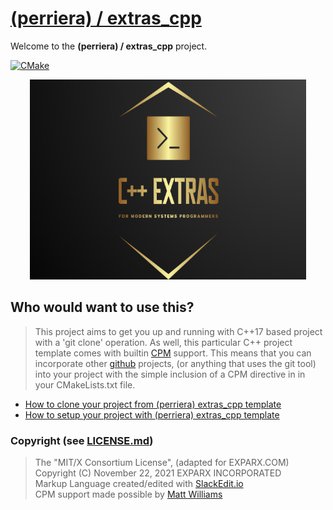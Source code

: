 
# [(perriera) / extras_cpp](https://github.com/perriera/extras_cpp)

Welcome to the **(perriera) / extras_cpp** project.

[![CMake](https://github.com/mattcoding4days/extras/actions/workflows/cmake.yml/badge.svg?branch=dev)](https://github.com/mattcoding4days/extras/actions/workflows/cmake.yml)

<div align="center">
  <img width="442" height="320" src="assets/extras.png">
  <br>
</div>

## Who would want to use this?

> This project aims to get you up and running with C++17 based project with a 'git clone' operation. As well, this particular C++ project template comes with builtin [CPM](https://github.com/cpm-cmake/CPM.cmake) support. This means that you can incorporate other [github](https://github.com) projects, (or anything that uses the git tool) into your project with the simple inclusion of a CPM directive in in your CMakeLists.txt file.

 - [How to clone your project from (perriera) extras_cpp template](https://github.com/perriera/extras_cpp/blob/dev/docs/CLONE.md)
 - [How to setup your project with (perriera) extras_cpp template](https://github.com/perriera/extras_cpp/blob/dev/docs/Setup.md)

### Copyright (see [LICENSE.md](https://github.com/perriera/extras_cpp/blob/dev/LICENSE.md))
> The "MIT/X Consortium License", (adapted for EXPARX.COM)<br/>
> Copyright (C) November 22, 2021 EXPARX INCORPORATED<br/>
> Markup Language created/edited with [SlackEdit.io](https://stackedit.io/app#)<br/>
> CPM support made possible by [Matt Williams](Matt@programmer)<br/>

